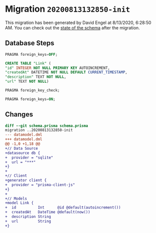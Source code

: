 # Migration `20200813132850-init`

This migration has been generated by David Engel at 8/13/2020, 6:28:50 AM.
You can check out the [state of the schema](./schema.prisma) after the migration.

## Database Steps

```sql
PRAGMA foreign_keys=OFF;

CREATE TABLE "Link" (
"id" INTEGER NOT NULL PRIMARY KEY AUTOINCREMENT,
"createdAt" DATETIME NOT NULL DEFAULT CURRENT_TIMESTAMP,
"description" TEXT NOT NULL,
"url" TEXT NOT NULL)

PRAGMA foreign_key_check;

PRAGMA foreign_keys=ON;
```

## Changes

```diff
diff --git schema.prisma schema.prisma
migration ..20200813132850-init
--- datamodel.dml
+++ datamodel.dml
@@ -1,0 +1,18 @@
+// Data Source
+datasource db {
+  provider = "sqlite" 
+  url = "***"
+}
+
+// Client
+generator client {
+  provider = "prisma-client-js"
+}
+
+// Models
+model Link {
+  id          Int      @id @default(autoincrement())
+  createdAt   DateTime @default(now())
+  description String
+  url         String
+}
```


